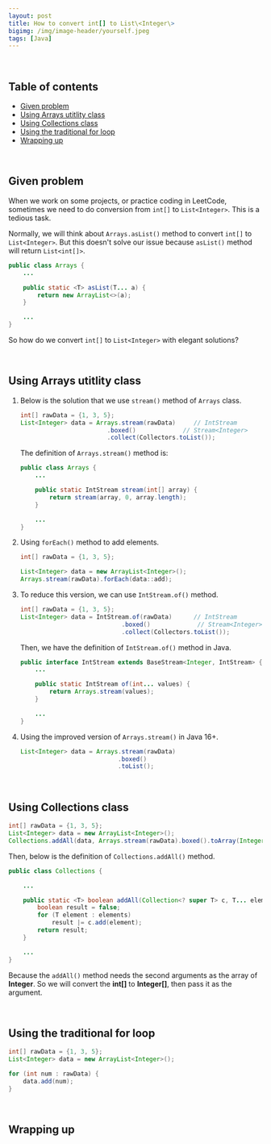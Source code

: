 ```yaml
---
layout: post
title: How to convert int[] to List\<Integer\>
bigimg: /img/image-header/yourself.jpeg
tags: [Java]
---
```




<br>

## Table of contents
- [Given problem](#given-problem)
- [Using Arrays utitlity class](#using-arrays-utitlity-class)
- [Using Collections class](#using-collections-class)
- [Using the traditional for loop](#using-the-traditional-for-loop)
- [Wrapping up](#wrapping-up)


<br>

## Given problem

When we work on some projects, or practice coding in LeetCode, sometimes we need to do conversion from `int[]` to `List<Integer>`. This is a tedious task. 

Normally, we will think about `Arrays.asList()` method to convert `int[]` to `List<Integer>`. But this doesn't solve our issue because `asList()` method will return `List<int[]>`.

```java
public class Arrays {
    ...

    public static <T> asList(T... a) {
        return new ArrayList<>(a);
    }

    ...
}
```

So how do we convert `int[]` to `List<Integer>` with elegant solutions?


<br>

## Using Arrays utitlity class

1. Below is the solution that we use `stream()` method of `Arrays` class.

    ```java
    int[] rawData = {1, 3, 5};
    List<Integer> data = Arrays.stream(rawData)     // IntStream
                            .boxed()             // Stream<Integer>
                            .collect(Collectors.toList());
    ```

    The definition of `Arrays.stream()` method is:

    ```java
    public class Arrays {
        ...

        public static IntStream stream(int[] array) {
            return stream(array, 0, array.length);
        }

        ...
    }
    ```

2. Using `forEach()` method to add elements.

    ```java
    int[] rawData = {1, 3, 5};

    List<Integer> data = new ArrayList<Integer>();
    Arrays.stream(rawData).forEach(data::add);
    ```

3. To reduce this version, we can use `IntStream.of()` method.

    ```java
    int[] rawData = {1, 3, 5};
    List<Integer> data = IntStream.of(rawData)      // IntStream
                                .boxed()             // Stream<Integer>
                                .collect(Collectors.toList());
    ```

    Then, we have the definition of `IntStream.of()` method in Java.

    ```java
    public interface IntStream extends BaseStream<Integer, IntStream> {
        ...

        public static IntStream of(int... values) {
            return Arrays.stream(values);
        }

        ...
    }
    ```

4. Using the improved version of `Arrays.stream()` in Java 16+.

    ```java
    List<Integer> data = Arrays.stream(rawData)
                               .boxed()
                               .toList();
    ```


<br>

## Using Collections class

```java
int[] rawData = {1, 3, 5};
List<Integer> data = new ArrayList<Integer>();
Collections.addAll(data, Arrays.stream(rawData).boxed().toArray(Integer::new));
```

Then, below is the definition of `Collections.addAll()` method.

```java
public class Collections {

    ...

    public static <T> boolean addAll(Collection<? super T> c, T... elements) {
        boolean result = false;
        for (T element : elements)
            result |= c.add(element);
        return result;
    }

    ...
}
```

Because the `addAll()` method needs the second arguments as the array of **Integer**. So we will convert the **int[]** to **Integer[]**, then pass it as the argument.


<br>

## Using the traditional for loop

```java
int[] rawData = {1, 3, 5};
List<Integer> data = new ArrayList<Integer>();

for (int num : rawData) {
    data.add(num);
}
```


<br>

## Wrapping up




<br>
